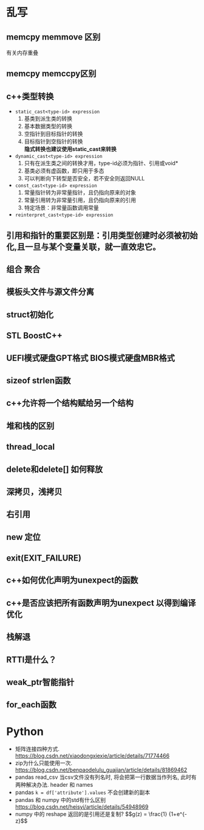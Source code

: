 # 乱写


## memcpy memmove 区别 
有关内存重叠
## memcpy memccpy区别
## c++类型转换
- `static_cast<type-id> expression`
  1. 基类到派生类的转换
  2. 基本数据类型的转换
  3. 空指针到目标指针的转换
  4. 目标指针到空指针的转换  
**隐式转换也建议使用static_cast来转换**
- `dynamic_cast<type-id> expression`
  1. 只有在派生类之间的转换才用，type-id必须为指针、引用或void*
  2. 基类必须有虚函数，即只用于多态
  3. 可以判断向下转型是否安全，若不安全则返回NULL
- `const_cast<type-id> expression`
  1. 常量指针转为非常量指针，且仍指向原来的对象
  2. 常量引用转为非常量引用，且仍指向原来的引用
  3. 特定场景：非常量函数调用常量
- `reinterpret_cast<type-id> expression`

## 引用和指针的重要区别是：引用类型创建时必须被初始化,且一旦与某个变量关联，就一直效忠它。
## 组合 聚合
## 模板头文件与源文件分离
## struct初始化
## STL BoostC++
## UEFI模式硬盘GPT格式  BIOS模式硬盘MBR格式
## sizeof strlen函数
## c++允许将一个结构赋给另一个结构
## 堆和栈的区别
## thread_local 
## delete和delete[] 如何释放
## 深拷贝，浅拷贝
## 右引用
## new 定位
## exit(EXIT_FAILURE)
## c++如何优化声明为unexpect的函数
## c++是否应该把所有函数声明为unexpect 以得到编译优化
## 栈解退
## RTTI是什么？
## weak_ptr智能指针
## for_each函数


# Python
- 矩阵连接四种方式. https://blog.csdn.net/xiaodongxiexie/article/details/71774466
- zip为什么只能使用一次. https://blog.csdn.net/benpaodelulu_guajian/article/details/81869462
- pandas read_csv 当csv文件没有列名时, 将会把第一行数据当作列名, 此时有两种解决办法. header 和 names
- pandas `k = df['attribute'].values`   不会创建新的副本
- pandas 和 numpy 中的std有什么区别  https://blog.csdn.net/heisyi/article/details/54948969
- numpy 中的 reshape 返回的是引用还是复制?
$$g(z) = \frac{1} {1+e^{-z}$$